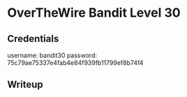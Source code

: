 # OverTheWire Bandit Level 30

## Credentials
username: bandit30
password: 75c79ae75337e4fab4e84f939fb11799ef8b74f4

## Writeup
